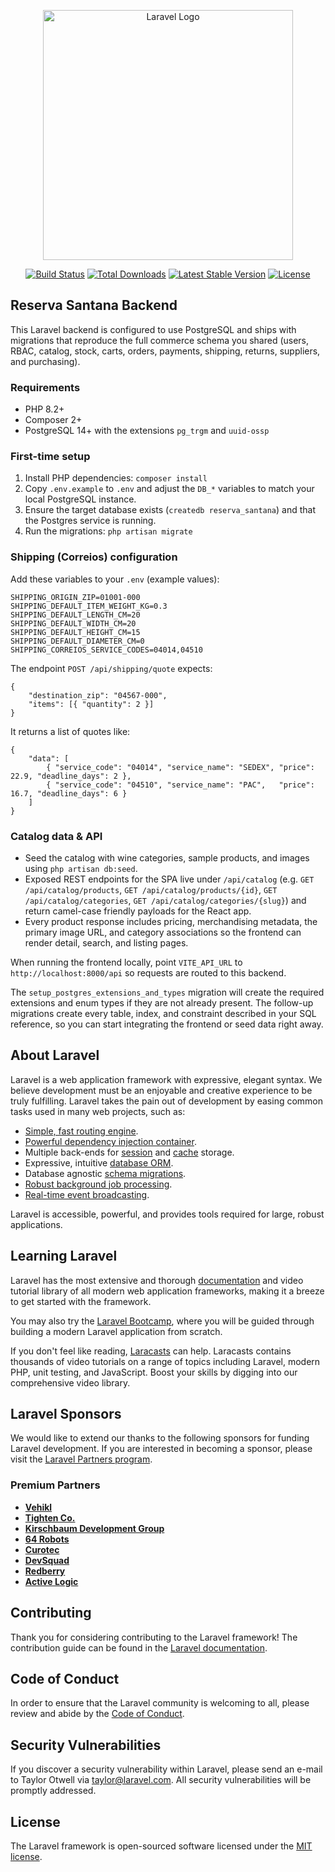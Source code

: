 <p align="center"><a href="https://laravel.com" target="_blank"><img src="https://raw.githubusercontent.com/laravel/art/master/logo-lockup/5%20SVG/2%20CMYK/1%20Full%20Color/laravel-logolockup-cmyk-red.svg" width="400" alt="Laravel Logo"></a></p>

<p align="center">
<a href="https://github.com/laravel/framework/actions"><img src="https://github.com/laravel/framework/workflows/tests/badge.svg" alt="Build Status"></a>
<a href="https://packagist.org/packages/laravel/framework"><img src="https://img.shields.io/packagist/dt/laravel/framework" alt="Total Downloads"></a>
<a href="https://packagist.org/packages/laravel/framework"><img src="https://img.shields.io/packagist/v/laravel/framework" alt="Latest Stable Version"></a>
<a href="https://packagist.org/packages/laravel/framework"><img src="https://img.shields.io/packagist/l/laravel/framework" alt="License"></a>
</p>

## Reserva Santana Backend

This Laravel backend is configured to use PostgreSQL and ships with migrations that reproduce the full commerce schema you shared (users, RBAC, catalog, stock, carts, orders, payments, shipping, returns, suppliers, and purchasing).

### Requirements

-   PHP 8.2+
-   Composer 2+
-   PostgreSQL 14+ with the extensions `pg_trgm` and `uuid-ossp`

### First-time setup

1. Install PHP dependencies: `composer install`
2. Copy `.env.example` to `.env` and adjust the `DB_*` variables to match your local PostgreSQL instance.
3. Ensure the target database exists (`createdb reserva_santana`) and that the Postgres service is running.
4. Run the migrations: `php artisan migrate`

### Shipping (Correios) configuration

Add these variables to your `.env` (example values):

```
SHIPPING_ORIGIN_ZIP=01001-000
SHIPPING_DEFAULT_ITEM_WEIGHT_KG=0.3
SHIPPING_DEFAULT_LENGTH_CM=20
SHIPPING_DEFAULT_WIDTH_CM=20
SHIPPING_DEFAULT_HEIGHT_CM=15
SHIPPING_DEFAULT_DIAMETER_CM=0
SHIPPING_CORREIOS_SERVICE_CODES=04014,04510
```

The endpoint `POST /api/shipping/quote` expects:

```
{
	"destination_zip": "04567-000",
	"items": [{ "quantity": 2 }]
}
```

It returns a list of quotes like:

```
{
	"data": [
		{ "service_code": "04014", "service_name": "SEDEX", "price": 22.9, "deadline_days": 2 },
		{ "service_code": "04510", "service_name": "PAC",   "price": 16.7, "deadline_days": 6 }
	]
}
```

### Catalog data & API

-   Seed the catalog with wine categories, sample products, and images using `php artisan db:seed`.
-   Exposed REST endpoints for the SPA live under `/api/catalog` (e.g. `GET /api/catalog/products`, `GET /api/catalog/products/{id}`, `GET /api/catalog/categories`, `GET /api/catalog/categories/{slug}`) and return camel-case friendly payloads for the React app.
-   Every product response includes pricing, merchandising metadata, the primary image URL, and category associations so the frontend can render detail, search, and listing pages.

When running the frontend locally, point `VITE_API_URL` to `http://localhost:8000/api` so requests are routed to this backend.

The `setup_postgres_extensions_and_types` migration will create the required extensions and enum types if they are not already present. The follow-up migrations create every table, index, and constraint described in your SQL reference, so you can start integrating the frontend or seed data right away.

## About Laravel

Laravel is a web application framework with expressive, elegant syntax. We believe development must be an enjoyable and creative experience to be truly fulfilling. Laravel takes the pain out of development by easing common tasks used in many web projects, such as:

-   [Simple, fast routing engine](https://laravel.com/docs/routing).
-   [Powerful dependency injection container](https://laravel.com/docs/container).
-   Multiple back-ends for [session](https://laravel.com/docs/session) and [cache](https://laravel.com/docs/cache) storage.
-   Expressive, intuitive [database ORM](https://laravel.com/docs/eloquent).
-   Database agnostic [schema migrations](https://laravel.com/docs/migrations).
-   [Robust background job processing](https://laravel.com/docs/queues).
-   [Real-time event broadcasting](https://laravel.com/docs/broadcasting).

Laravel is accessible, powerful, and provides tools required for large, robust applications.

## Learning Laravel

Laravel has the most extensive and thorough [documentation](https://laravel.com/docs) and video tutorial library of all modern web application frameworks, making it a breeze to get started with the framework.

You may also try the [Laravel Bootcamp](https://bootcamp.laravel.com), where you will be guided through building a modern Laravel application from scratch.

If you don't feel like reading, [Laracasts](https://laracasts.com) can help. Laracasts contains thousands of video tutorials on a range of topics including Laravel, modern PHP, unit testing, and JavaScript. Boost your skills by digging into our comprehensive video library.

## Laravel Sponsors

We would like to extend our thanks to the following sponsors for funding Laravel development. If you are interested in becoming a sponsor, please visit the [Laravel Partners program](https://partners.laravel.com).

### Premium Partners

-   **[Vehikl](https://vehikl.com)**
-   **[Tighten Co.](https://tighten.co)**
-   **[Kirschbaum Development Group](https://kirschbaumdevelopment.com)**
-   **[64 Robots](https://64robots.com)**
-   **[Curotec](https://www.curotec.com/services/technologies/laravel)**
-   **[DevSquad](https://devsquad.com/hire-laravel-developers)**
-   **[Redberry](https://redberry.international/laravel-development)**
-   **[Active Logic](https://activelogic.com)**

## Contributing

Thank you for considering contributing to the Laravel framework! The contribution guide can be found in the [Laravel documentation](https://laravel.com/docs/contributions).

## Code of Conduct

In order to ensure that the Laravel community is welcoming to all, please review and abide by the [Code of Conduct](https://laravel.com/docs/contributions#code-of-conduct).

## Security Vulnerabilities

If you discover a security vulnerability within Laravel, please send an e-mail to Taylor Otwell via [taylor@laravel.com](mailto:taylor@laravel.com). All security vulnerabilities will be promptly addressed.

## License

The Laravel framework is open-sourced software licensed under the [MIT license](https://opensource.org/licenses/MIT).
